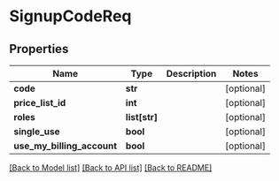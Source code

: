 # SignupCodeReq

## Properties
Name | Type | Description | Notes
------------ | ------------- | ------------- | -------------
**code** | **str** |  | [optional] 
**price_list_id** | **int** |  | [optional] 
**roles** | **list[str]** |  | [optional] 
**single_use** | **bool** |  | [optional] 
**use_my_billing_account** | **bool** |  | [optional] 

[[Back to Model list]](../README.md#documentation-for-models) [[Back to API list]](../README.md#documentation-for-api-endpoints) [[Back to README]](../README.md)


